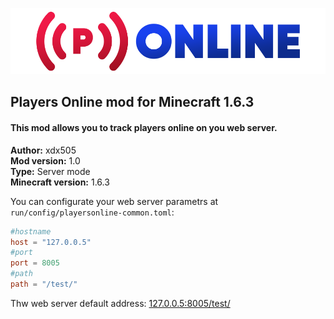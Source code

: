 ![](src/main/resources/mod_icon.png)

## **Players Online** mod for Minecraft 1.6.3  

#### This mod allows you to track players online on you web server.

**Author:** xdx505  
**Mod version:** 1.0  
**Type:** Server mode  
**Minecraft version:** 1.6.3

You can configurate your web server parametrs at  `run/config/playersonline-common.toml`:  
```toml
#hostname
host = "127.0.0.5"
#port
port = 8005
#path
path = "/test/"
```  
Thw web server default address: [127.0.0.5:8005/test/](http://127.0.0.5:8005/test/)